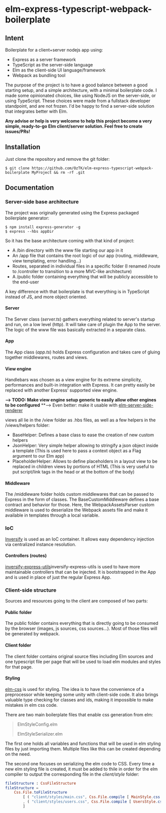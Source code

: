 # elm-express-typescript-webpack-boilerplate

## Intent

Boilerplate for a client+server nodejs app using:
- Express as a server framework
- TypeScript as the server-side language
- Elm as the client-side UI language/framework
- Webpack as bundling tool

The purpose of the project is to have a good balance between a good starting setup, and a simple architecture, with a minimal boilerplate code. I made some opinionated choices, like using NodeJS on the server-side, or using TypeScript. These choices were made from a fullstack developer standpoint, and are not frozen. I'd be happy to find a server-side solution that integrates better with Elm.

**Any advise or help is very welcome to help this project become a very simple, ready-to-go Elm client/server solution. Feel free to create issues/PRs!**

## Installation

Just clone the repository and remove the git folder:

```shell
$ git clone https://github.com/OzTK/elm-express-typescript-webpack-boilerplate MyProject && rm -rf .git
```

## Documentation

### Server-side base architecture

The project was originally generated using the Express packaged boilerplate generator:

```shell
$ npm install express-generator -g
$ express --hbs appDir
```

So it has the base architecture coming with that kind of project:
- A /bin directory with the www file starting our app in it
- An /app file that contains the root logic of our app (routing, middleware, view templating, error handling...)
- Routes, separated in individual files in a specific folder (I renamed /route to /controller to transition to a more MVC-like architecture)
- A /public folder containing everything that will be publicly accessible to the end-user

A key difference with that boilerplate is that everything is in TypeScript instead of JS, and more object oriented.

#### Server
The Server class (*server.ts*) gathers everything related to server's startup and run, on a low level (http). It will take care of plugin the App to the server. The logic of the www file was basically extracted in a separate class.

#### App
The App class (*app.ts*) holds Express configuration and takes care of gluing together middlewares, routes and views.

#### View engine
Handlebars was chosen as a view engine for its extreme simplicity, performances and built-in integration with Express. It can pretty easily be replaced with another Express' supported view engine.

**--> TODO: Make view engine setup generic to easily allow other engines to be configured**
**--> Even better: make it usable with [elm-server-side-renderer]("https://github.com/eeue56/elm-server-side-renderer")

views all lie in the /view folder as .hbs files, as well as a few helpers in the /views/helpers folder:
- BaseHelper: Defines a base class to ease the creation of new custom helpers
- JsonHelper: Very simple helper allowing to stringify a json object inside a template (This is used here to pass a context object as a Flag argument to our Elm app)
- PlaceholderHelper: Allows to define placeholders in a layout view to be replaced in children views by portions of HTML (This is very useful to put script/link tags in the head or at the bottom of the body)

#### Middleware
The /middleware folder holds custom middlewares that can be passed to Express in the form of classes. The BaseCustomMiddleware defines a base contract and behavior for those. Here, the WebpackAssetsParser custom middleware is used to deserialize the Webpack assets file and make it available in templates through a local variable.

### IoC
[Inversify](http://inversify.io/) is used as an IoC container. It allows easy dependency injection via centralized instance resolution.

#### Controllers (routes)
[inversify-express-utils](https://github.com/inversify/inversify-express-utils)inversify-express-utils is used to have more maintainable controllers that can be injected. It is bootstrapped in the App and is used in place of just the regular Express App.

### Client-side structure

Sources and resources going to the client are composed of two parts:

#### Public folder
The public folder contains everything that is directly going to be consumed by the browser (images, js sources, css sources...). Most of those files will be generated by webpack.

#### Client folder
The client folder contains original source files including Elm sources and one typescript file per page that will be used to load elm modules and styles for that page.

#### Styling

[elm-css](https://github.com/rtfeldman/elm-css) is used for styling. The idea is to have the convenience of a preprocessor while keeping some unity with client-side code. It also brings valuable type checking for classes and ids, making it impossible to make mistakes in elm css code. 

There are two main boilerplate files that enable css generation from elm:

> ElmStyleConfig.elm
>
> ElmStyleSerializer.elm

The first one holds all variables and functions that will be used in elm styling files by just importing them. Multiple files like this can be created depending on the need.

The second one focuses on serializing the elm code to CSS. Every time a new elm styling file is created, it must be added to thile in order for the elm compiler to output the corresponding file in the *client/style* folder:

```elm
fileStructure : CssFileStructure
fileStructure =
    Css.File.toFileStructure
        [ ( "client/styles/main.css", Css.File.compile [ MainStyle.css ] )
        , ( "client/styles/users.css", Css.File.compile [ UsersStyle.css ] )
        ]
```